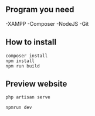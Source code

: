 ## Program you need
-XAMPP
-Composer
-NodeJS
-Git

## How to install

```
composer install
npm install
npm run build
```

## Preview website

```
php​ artisan serve
```

```
npm​run dev
```
